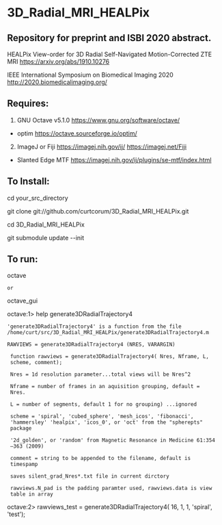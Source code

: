 # 3D_Radial_MRI_HEALPix

## Repository for preprint and ISBI 2020 abstract.
HEALPix View-order for 3D Radial Self-Navigated Motion-Corrected ZTE MRI https://arxiv.org/abs/1910.10276

IEEE International Symposium on Biomedical Imaging 2020 http://2020.biomedicalimaging.org/


## Requires:
1. GNU Octave v5.1.0 https://www.gnu.org/software/octave/
- optim https://octave.sourceforge.io/optim/
2. ImageJ or Fiji  https://imagej.nih.gov/ij/  https://imagej.net/Fiji
- Slanted Edge MTF https://imagej.nih.gov/ij/plugins/se-mtf/index.html


## To Install:
  cd your_src_directory

  git clone git://github.com/curtcorum/3D_Radial_MRI_HEALPix.git

  cd 3D_Radial_MRI_HEALPix

  git submodule update --init
  

## To run:
  octave
  
    or
    
  octave_gui
  
octave:1> help generate3DRadialTrajectory4

    'generate3DRadialTrajectory4' is a function from the file /home/curt/src/3D_Radial_MRI_HEALPix/generate3DRadialTrajectory4.m

    RAWVIEWS = generate3DRadialTrajectory4 (NRES, VARARGIN)

     function rawviews = generate3DRadialTrajectory4( Nres, Nframe, L,
     scheme, comment);

     Nres = 1d resolution parameter...total views will be Nres^2

     Nframe = number of frames in an aquisition grouping, default =
     Nres.

     L = number of segments, default 1 for no grouping) ...ignored

     scheme = 'spiral', 'cubed_sphere', 'mesh_icos', 'fibonacci',
     'hammersley' 'healpix', 'icos_0', or 'oct' from the "spherepts"
     package

     '2d_golden', or 'random' from Magnetic Resonance in Medicine 61:354
     –363 (2009)

     comment = string to be appended to the filename, default is
     timespamp

     saves silent_grad_Nres*.txt file in current dirctory

     rawviews.N_pad is the padding paramter used, rawviews.data is view
     table in array

octave:2> rawviews_test = generate3DRadialTrajectory4( 16, 1, 1, 'spiral', 'test');


  
